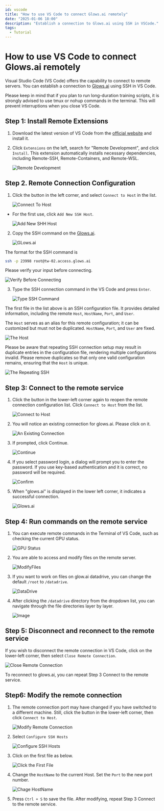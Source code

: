 ```yaml
---
id: vscode
title: "How to use VS Code to connect Glows.ai remotely"
date: "2025-01-06 18:00"
description: "Establish a connection to Glows.ai using SSH in VSCode."
tags:
  - Tutorial
---
```


# How to use VS Code to connect Glows.ai remotely

Visual Studio Code (VS Code) offers the capability to connect to remote servers. You can establish a connection to [Glows.ai](https://glows.ai) using SSH in VS Code.

Please keep in mind that if you plan to run long-duration training scripts, it is strongly advised to use tmux or nohup commands in the terminal. This will prevent interruptions when you close VS Code.

## **Step 1: Install Remote Extensions**

1. Download the latest version of VS Code from the [official website](https://code.visualstudio.com/) and install it.

2. Click `Extensions` on the left, search for "Remote Development", and click `Install`.
  This extension automatically installs necessary dependencies, including Remote-SSH, Remote-Containers, and Remote-WSL.

    ![Remote Development](../tutorials-images/01.VSCode/01.RemoteDevelopment.png)

## **Step 2. Remote Connection Configuration**

1. Click the button in the left corner, and select `Connect to Host` in the list.
   
    ![Connect To Host](../tutorials-images/01.VSCode/02.Connect2Host.PNG)

- For the first use, click `Add New SSH Host`.
  
    ![Add New SHH Host](../tutorials-images/01.VSCode/03.AddNewSHHHost.PNG)

2. Copy the SSH command on the [Glows.ai](https://glows.ai).
   
    ![GLows.ai](../tutorials-images/01.VSCode/04.Glowsai.PNG)

  The format for the SSH command is
```bash
ssh -p 23998 root@tw-02.access.glows.ai
```
  Please verify your input before connecting.
   
   ![Verify Before Connecting](../tutorials-images/01.VSCode/05.VerifyBeforeConnecting.png)

3. Type the SSH connection command in the VS Code and press `Enter`.

    ![Type SSH Command](../tutorials-images/01.VSCode/06.TypeSSHCommand.png)

  The first file in the list above is an SSH configuration file. It provides detailed information, including the remote `Host`, `HostName`, `Port`, and `User`.

  The `Host` serves as an alias for this remote configuration; it can be customized but must not be duplicated. `HostName`, `Port`, and `User` are fixed.

   ![The Host](../tutorials-images/01.VSCode/07.TheHost.png)

  Please be aware that repeating SSH connection setup may result in duplicate entries in the configuration file, rendering multiple configurations invalid. Please remove duplicates so that only one valid configuration remains, ensuring that the `Host` is unique.
  
   ![The Repeating SSH](../tutorials-images/01.VSCode/08.TheRepeatingSSH.png)

## **Step 3: Connect to the remote service**

1. Click the button in the lower-left corner again to reopen the remote connection configuration list. Click `Connect to Host` from the list.
   
    ![Connect to Host](../tutorials-images/01.VSCode/09.Connect2Host.png)

2. You will notice an existing connection for glows.ai. Please click on it.

    ![An Existing Connection](../tutorials-images/01.VSCode/10.AnExistingConnection.png)

3. If prompted, click Continue.
   
    ![Continue](../tutorials-images/01.VSCode/11.Continue.png)

4. If you select password login, a dialog will prompt you to enter the password. If you use key-based authentication and it is correct, no password will be required.
   
    ![Confirm](../tutorials-images/01.VSCode/12.Confirm.png)

5. When "glows.ai" is displayed in the lower left corner, it indicates a successful connection.
   
    ![Glows.ai](../tutorials-images/01.VSCode/13.GLowsai.png)

## **Step 4: Run commands on the remote service**

1. You can execute remote commands in the Terminal of VS Code, such as checking the current GPU status.
   
    ![GPU Status](../tutorials-images/01.VSCode/14.GPUStatus.png)

2. You are able to access and modify files on the remote server.
   
    ![ModifyFiles](../tutorials-images/01.VSCode/15.ModifyFiles.png)

3. If you want to work on files on glow.ai datadrive, you can change the default `/root` to `/datadrive`.
   
    ![DataDrive](../tutorials-images/01.VSCode/16.DataDrive.png)

4. After clicking the `/datadrive` directory from the dropdown list, you can navigate through the file directories layer by layer.
   
    ![Image](../tutorials-images/01.VSCode/17.FileDirectories.png)

## **Step 5: Disconnect and reconnect to the remote service**

If you wish to disconnect the remote connection in VS Code, click on the lower-left corner, then select `Close Remote Connection`.

   ![Close Remote Connection](../tutorials-images/01.VSCode/18.CloseRemoteConnection.png)

To reconnect to glows.ai, you can repeat Step 3 Connect to the remote service.

## **Step6: Modify the remote connection**

1. The remote connection port may have changed if you have switched to a different machine.
   Still, click the button in the lower-left corner, then click `Connect to Host`.
   
    ![Modify Remote Connection](../tutorials-images/01.VSCode/19.ModifyRemoteConnection.png)

2. Select `Configure SSH Hosts`
   
    ![Configure SSH Hosts](../tutorials-images/01.VSCode/20.ConfigureSSHHosts.png)

3. Click on the first file as below.
   
    ![Click the First File](../tutorials-images/01.VSCode/21.TheFirstFile.png)

4. Change the `HostName` to the current Host. Set the `Port` to the new port number.
   
    ![Chage HostName](../tutorials-images/01.VSCode/22.ChageHostName.png)

5. Press `Ctrl + S` to save the file.
   After modifying, repeat Step 3 Connect to the remote service.
